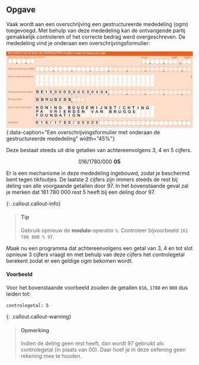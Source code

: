 ## Opgave
Vaak wordt aan een overschrijving een gestructureerde mededeling (ogm) toegevoegd. Met behulp van deze mededeling kan de ontvangende partij gemakkelijk controleren of het correcte bedrag werd overgeschreven. De mededeling vind je onderaan een overschrijvingsformulier:

![ogm](media/ogm.jpg "ogm"){:data-caption="Een overschrijvingsformulier met onderaan de gestructureerde mededeling" width="45%"}

Deze bestaat steeds uit drie getallen van achtereenvolgens 3, 4 en 5 cijfers.

$$
016/1780/000\,\,\mathbf{05}
$$

Er is een mechanisme in deze mededeling ingebouwd, zodat je beschermd bent tegen tikfoutjes. De laatste 2 cijfers zijn immers steeds de rest bij deling van alle voorgaande getallen door 97. In het bovenstaande geval zal je merken dat 161 780 000 rest 5 heeft bij een deling door 97.

{: .callout.callout-info}
> #### Tip
> Gebruik opnieuw de **modulo**-operator `%`. Controleer bijvoorbeeld `161 780 000 % 97`.

Maak nu een programma dat achtereenvolgens een getal van 3, 4 en tot slot opnieuw 3 cijfers vraagt en met behulp van deze cijfers het controlegetal berekent zodat er een geldige ogm bekomen wordt.

#### Voorbeeld
Voor het bovenstaande voorbeeld zouden de getallen `016`, `1780` en `000` dus leiden tot:
```
controlegetal: 5
```

{: .callout.callout-warning}
> #### Opmerking
> Indien de deling geen rest heeft, dan wordt 97 gebruikt als controlegetal (in plaats van 00). Daar hoef je in deze oefening geen rekening mee te houden.

